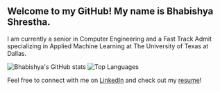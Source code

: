 ## Welcome to my GitHub! My name is Bhabishya Shrestha.

I am currently a senior in Computer Engineering and a Fast Track Admit specializing in Applied Machine Learning at The University of Texas at Dallas.
   
![Bhabishya's GitHub stats](https://github-readme-stats.vercel.app/api?username=bhabishya-shrestha&show_icons=true&theme=dark&show=reviews,prs_merged,prs_merged_percentagem&count_private&hide=stars,issues)         ![Top Languages](https://github-readme-stats.vercel.app/api/top-langs/?username=bhabishya-shrestha&layout=donut&size_weight=0.5&count_weight=0.5&theme=dark)

Feel free to connect with me on [LinkedIn](https://www.linkedin.com/in/shrestha-bhabishya/) and check out my [resume](https://www.linkedin.com/in/shrestha-bhabishya/overlay/1705616787704/single-media-viewer/?profileId=ACoAADTuBEMB8XPGOdGrJHJKxsgnheNFTH0mxlA)!



